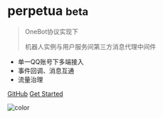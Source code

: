 [//]: # (![logo]&#40;_media/icon.svg&#41;)

# perpetua <small>beta</small>

> OneBot协议实现下
> 
> 机器人实例与用户服务间第三方消息代理中间件

- 单一QQ账号下多端接入
- 事件回调、消息互通
- 流量治理

[GitHub](https://github.com/IUnlimit/perpetua)
[Get Started](zh-cn/user/introduce.md)

![color](#ffffff)